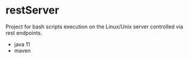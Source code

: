 # restServer
Project for bash scripts execution on the Linux/Unix server controlled via rest endpoints.

- java 11
- maven
